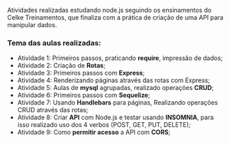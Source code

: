 Atividades realizadas estudando node.js seguindo os ensinamentos do Celke Treinamentos, que finaliza com a prática de criação de uma API para manipular dados.

### Tema das aulas realizadas:

- Atividade 1: Primeiros passos, praticando **require**, impressão de dados;
- Atividade 2: Criação de **Rotas**; 
- Atividade 3: Primeiros passos com **Express**; 
- Atividade 4: Renderizando páginas através das rotas com Express; 
- Atividade 5: Aulas de **mysql** agrupadas, realizado operações **CRUD**; 
- Atividade 6: Primeiros passos com **Sequelize**; 
- Atividade 7: Usando **Handlebars** para páginas, Realizando operações CRUD através das rotas;
- Atividade 8: Criar **API** com Node.js e testar usando **INSOMNIA**, para isso realizado uso dos 4 verbos (POST, GET, PUT, DELETE);
- Atividade 9:  Como **permitir acesso** a API com **CORS**; 
